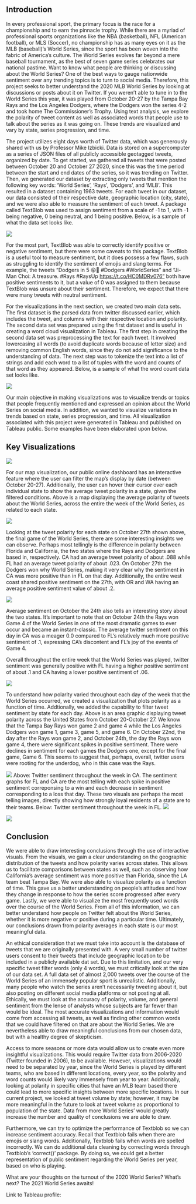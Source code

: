 
## Introduction
In every professional sport, the primary focus is the race for a championship and to earn the pinnacle trophy. While there are a myriad of professional sports organizations like the NBA (basketball), NFL (American football), or MLS (Soccer), no championship has as many eyes on it as the MLB (baseball)’s World Series, since the sport has been woven into the fabric of America’s culture. The World Series evolves far beyond a mere baseball tournament, as the best of seven game series celebrates our national pastime. Want to know what people are thinking or discussing about the World Series? One of the best ways to gauge nationwide sentiment over any trending topics is to turn to social media. Therefore, this project seeks to better understand the 2020 MLB World Series by looking at discussions or posts about it on Twitter. If you weren’t able to tune in to the World Series this year, it was played from October 20-27 by the Tampa Bay Rays and the Los Angeles Dodgers, where the Dodgers won the series 4-2 and took home The Commissioner’s Trophy. Using text analysis, we explore the polarity of tweet content as well as associated words that people use to talk about the series as it was going on. These trends are visualized and vary by state, series progression, and time. 

The project utilizes eight days worth of Twitter data, which was generously shared with us by Professor Mike Izbicki. Data is stored on a supercomputer as a series of JSON files of all publicly accessible geotagged tweets, organized by date. To get started, we gathered all tweets that were posted between October 20 and October 27 2020, since this was the time period between the start and end dates of the series, so it was trending on Twitter. Then, we generated our dataset by extracting only tweets that mention the following key words: ‘World Series’, ‘Rays’, ‘Dodgers’, and ‘MLB’. This resulted in a dataset containing 1963 tweets. For each tweet in our dataset, our data consisted of their respective date, geographic location (city, state), and we were also able to measure the sentiment of each tweet. A package called TextBlob was used to assign sentiment from a scale of -1 to 1, with -1 being negative, 0 being neutral, and 1 being positive. Below, is a sample of what the data set looks like.

![](images/dataset1.png)

For the most part, TextBlob was able to correctly identify positive or negative sentiment, but there were some caveats to this package. TextBlob is a useful tool to measure sentiment, but it does possess a few flaws, such as struggling to identify the sentiment of emojis and slang terms. For example, the tweets “Dodgers in 5 😜💙 #Dodgers #WorldSeries” and “Ji-Man Choi: A treasure. #Rays #RaysUp https://t.co/HC0MDRv076” both have positive sentiments to it, but a value of 0 was assigned to them because TextBlob was unsure about their sentiment. Therefore, we expect that there were many tweets with neutral sentiment. 

For the visualizations in the next section, we created two main data sets. The first dataset is the parsed data from twitter discussed earlier, which includes the tweet, and columns with their respective location and polarity. The second data set was prepared using the first dataset and is useful in creating a word cloud visualization in Tableau. The first step in creating the second data set was preprocessing the text for each tweet. It involved lowercasing all words (to avoid duplicate words because of letter size) and removing common English words, since they do not add significance to the understanding of data. The next step was to tokenize the text into a list of strings and add each word to a list of tuples with the word and counts of that word as they appeared. Below, is a sample of what the word count data set looks like.

![](images/dataset2.png)

Our main objective in making visualizations was to visualize trends or topics that people frequently mentioned and expressed an opinion about the World Series on social media. In addition, we wanted to visualize variations in trends based on state, series progression, and time. All visualization associated with this project were generated in Tableau and published on Tableau public. Some examples have been elaborated upon below.

## Key Visualizations

![](images/across_week_map_polarity.png)

For our map visualization, our public online dashboard has an interactive feature where the user can filter the map’s display by date (between October 20-27). Additionally, the user can hover their cursor over each individual state to show the average tweet polarity in a state, given the filtered conditions. Above is a map displaying the average polarity of tweets about the World Series, across the entire the week of the World Series, as related to each state. 

![](images/october_27_map_polarity.png)

Looking at the tweet polarity for each state on October 27th shown above, the final game of the World Series, there are some interesting insights we can observe. Perhaps most tellingly is the difference in polarity between Florida and California, the two states where the Rays and Dodgers are based in, respectively. CA had an average tweet polarity of about .088 while FL had an average tweet polarity of about .023. On October 27th the Dodgers won why World Series, making it very clear why the sentiment in CA was more positive than in FL on that day. Additionally, the entire west coast shared positive sentiment on the 27th, with OR and WA having an average positive sentiment value of about .2.

![](images/october_24_map_polarity.png)

Average sentiment on October the 24th also tells an interesting story about the two states. It’s important to note that on October 24th the Rays won Game 4 of the World Series in one of the most dramatic games to ever occur and became an instant-classic. The average twitter sentiment on this day in CA was a meager 0.0 compared to FL’s relatively much more positive sentiment of .1, expressing CA’s discontent and FL’s joy of the events of Game 4.

Overall throughout the entire week that the World Series was played, twitter sentiment was generally positive with FL having a higher positive sentiment of about .1 and CA having a lower positive sentiment of .06.


![](images/avg_over_time.png)

To understand how polarity varied throughout each day of the week that the World Series occurred, we created a visualization that plots polarity as a function of time. Addtionally, we added the capability to filter tweet sentiment by state for each day. Above is an area graphic displaying tweet polarity across the United States from October 20-October 27. We know that the Tampa Bay Rays won game 2 and game 4 while the Los Angeles Dodgers won game 1, game 3, game 5, and game 6. On October 22nd, the day after the Rays won game 2, and October 24th, the day the Rays won game 4, there were significant spikes in positive sentiment. There were declines in sentiment for each games the Dodgers one, except for the final game, Game 6. This seems to suggest that, perhaps, overall, twitter users were rooting for the underdog, who in this case was the Rays.

![](images/California.png)
Above: Twitter sentiment throughout the week in CA. The sentiment graphs for FL and CA are the most telling with each spike in positive sentiment correponsing to a win and each decrease in sentiment corresponding to a loss that day. These two visuals are perhaps the most telling images, directly showing how strongly loyal residents of a state are to their teams. Below: Twitter sentiment throughout the week in FL.
![](images/Florida.png)

![](images/word_cloud.png)

## Conclusion

We were able to draw interesting conclusions through the use of interactive visuals. From the visuals, we gain a clear understanding on the geographic distribution of the tweets and how polarity varies across states. This allows us to facilitate comparisons between states as well, such as observing how California’s average sentiment was more positive than Florida, since the LA team beat Tampa Bay.  We were also able to visualize polarity as a function of time. This gave us a better understanding on people’s attitudes and how they change in response to how the series score progressed after every game. Lastly, we were able to visualize the most frequently used words over the course of the World Series. From all of this information, we can better understand how people on Twitter felt about the World Series, whether it is more negative or positive during a particular time. Ultimately, our conclusions drawn from polarity averages in each state is our most meaningful data.

An ethical consideration that we must take into account is the database of tweets that we are originally presented with. A very small number of twitter users consent to their tweets that include geographic location to be included in a publicly available dat set. Due to this limitation, and our very specific tweet filter words (only 4 words), we must critically look at the size of our data set. A full data set of almost 2,000 tweets over the course of the World Series of an immensely popular sport is unrealistic. Additionally, many people who watch the series aren’t necessarily tweeting about it, but also posting on different social media platforms or not posting at all. Ethically, we must look at the accuracy of polarity, volume, and general sentiment from the lense of analysts whose subjects are far fewer than would be ideal. The most accurate visualizations and information would come from accessing all tweets, as well as finding other common words that we could have filtered on that are about the World Series. We are nevertheless able to draw meaningful conclusions from our chosen data, but with a healthy degree of skepticism. 

Access to more seasons or more data would allow us to create even more insightful visualizations. This would require Twitter data from 2006-2020 (Twitter founded in 2006), to be available. However, visualizations would need to be separated by year, since the World Series is played by different teams, who are based in different locations, every year, so the polarity and word counts would likely vary immensely from year to year. Additionally, looking at polarity in specific cities that have an MLB team based there could lead to more specific insights between more specific locations. In our current project, we looked at tweet volume by state; however, it may be more meaningful in the future to look at tweet volume as proportional to population of the state. Data from more World Series’ would greatly increase the number and quality of conclusions we are able to draw.

Furthermore, we can try to optimize the performance of Textblob so we can increase sentiment accuracy. Recall that Textblob fails when there are emojis or slang words. Additionally, Textblob fails when words are spelled incorrectly. We can do additional data cleaning by correcting words through Textblob’s ‘correct()’ package. By doing so, we could get a better representation of public sentiment regarding the World Series per year, based on who is playing.

What are your thoughts on the turnout of the 2020 World Series? What’s next? The 2021 World Series awaits!

Link to Tableau profile:
